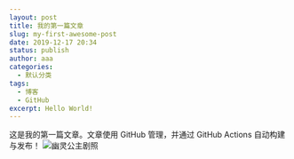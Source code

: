```yaml
---
layout: post
title: 我的第一篇文章
slug: my-first-awesome-post
date: 2019-12-17 20:34
status: publish
author: aaa
categories: 
  - 默认分类
tags: 
  - 博客
  - GitHub
excerpt: Hello World!
---
```


这是我的第一篇文章。文章使用 GitHub 管理，并通过 GitHub Actions 自动构建与发布！
![幽灵公主剧照](./images/Mononoke_Hime.jpg)
